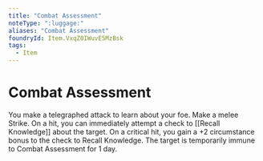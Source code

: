 ```yaml
---
title: "Combat Assessment"
noteType: ":luggage:"
aliases: "Combat Assessment"
foundryId: Item.VxqZ0IWuvE5MzBsk
tags:
  - Item
---
```


# Combat Assessment

You make a telegraphed attack to learn about your foe. Make a melee Strike. On a hit, you can immediately attempt a check to [[Recall Knowledge]] about the target. On a critical hit, you gain a +2 circumstance bonus to the check to Recall Knowledge. The target is temporarily immune to Combat Assessment for 1 day.

